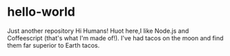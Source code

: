 # hello-world
Just another repository
Hi Humans!
Huot here,I like Node.js and Coffeescript (that's what I'm made of!).
I've had tacos on the moon and find them far superior to Earth tacos.
